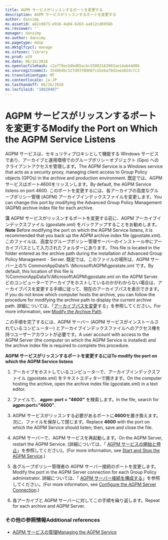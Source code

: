 ```yaml
---
title: AGPM サービスがリッスンするポートを変更する
description: AGPM サービスがリッスンするポートを変更する
author: dansimp
ms.assetid: a82c6873-e916-4a04-b263-aa612cd6956b
ms.reviewer: ''
manager: dansimp
ms.author: dansimp
ms.pagetype: mdop
ms.mktglfcycl: manage
ms.sitesec: library
ms.prod: w10
ms.date: 06/16/2016
ms.openlocfilehash: c2af79ecb9bd05acbc55083163903ae14ab44d06
ms.sourcegitcommit: 354664bc527d93f80687cd2eba70d1eea024c7c3
ms.translationtype: MT
ms.contentlocale: ja-JP
ms.lasthandoff: 06/26/2020
ms.locfileid: "10820487"
---
```

# <span data-ttu-id="24be6-103">AGPM サービスがリッスンするポートを変更する</span><span class="sxs-lookup"><span data-stu-id="24be6-103">Modify the Port on Which the AGPM Service Listens</span></span>


<span data-ttu-id="24be6-104">AGPM サービスは、セキュリティプロキシとして機能する Windows サービスであり、アーカイブと運用環境でのグループポリシーオブジェクト (Gpo) へのクライアントアクセスを管理します。</span><span class="sxs-lookup"><span data-stu-id="24be6-104">The AGPM Service is a Windows service that acts as a security proxy, managing client access to Group Policy objects (GPOs) in the archive and production environment.</span></span> <span data-ttu-id="24be6-105">既定では、AGPM サービスはポート4600をリッスンします。</span><span class="sxs-lookup"><span data-stu-id="24be6-105">By default, the AGPM Service listens on port 4600.</span></span> <span data-ttu-id="24be6-106">このポートを変更するには、各アーカイブの高度なグループポリシー管理 (AGPM) アーカイブインデックスファイルを変更します。</span><span class="sxs-lookup"><span data-stu-id="24be6-106">You can change this port by modifying the Advanced Group Policy Management (AGPM) archive index file for each archive.</span></span>

<span data-ttu-id="24be6-107">**注** AGPM サービスがリッスンするポートを変更する前に、AGPM アーカイブインデックスファイル (gpostate.xml) をバックアップすることをお勧めします。</span><span class="sxs-lookup"><span data-stu-id="24be6-107">**Note** Before modifying the port on which the AGPM Service listens, it is recommended that you back up the AGPM archive index file (gpostate.xml).</span></span> <span data-ttu-id="24be6-108">このファイルは、高度なグループポリシー管理サーバーのインストール中にアーカイブパスとして入力されたフォルダーにあります。</span><span class="sxs-lookup"><span data-stu-id="24be6-108">This file is located in the folder entered as the archive path during the installation of Advanced Group Policy Management - Server.</span></span> <span data-ttu-id="24be6-109">既定では、このファイルの場所は、AGPM サーバー上の% CommonAppData% \\Microsoft\\AGPM\\gpostate.xml です。</span><span class="sxs-lookup"><span data-stu-id="24be6-109">By default, this location of this file is %CommonAppData%\\Microsoft\\AGPM\\gpostate.xml on the AGPM Server.</span></span> <span data-ttu-id="24be6-110">どのコンピューターでアーカイブをホストしているのかがわからない場合は、アーカイブパスを変更する手順に従って、現在のアーカイブパスを表示できます。</span><span class="sxs-lookup"><span data-stu-id="24be6-110">If you do not know which computer hosts the archive, you can follow the procedure for modifying the archive path to display the current archive path.</span></span> <span data-ttu-id="24be6-111">詳細については、「[アーカイブパスを変更](modify-the-archive-path.md)する」を参照してください。</span><span class="sxs-lookup"><span data-stu-id="24be6-111">For more information, see [Modify the Archive Path](modify-the-archive-path.md).</span></span>

 

<span data-ttu-id="24be6-112">この手順を完了するには、AGPM サーバー (AGPM サービスがインストールされているコンピューター) とアーカイブインデックスファイルへのアクセス権を持つユーザーアカウントが必要です。</span><span class="sxs-lookup"><span data-stu-id="24be6-112">A user account with access to the AGPM Server (the computer on which the AGPM Service is installed) and the archive index file is required to complete this procedure.</span></span>

**<span data-ttu-id="24be6-113">AGPM サービスがリッスンするポートを変更するには</span><span class="sxs-lookup"><span data-stu-id="24be6-113">To modify the port on which the AGPM Service listens</span></span>**

1.  <span data-ttu-id="24be6-114">アーカイブをホストしているコンピューターで、アーカイブインデックスファイル (gpostate.xml) をテキストエディターで開きます。</span><span class="sxs-lookup"><span data-stu-id="24be6-114">On the computer hosting the archive, open the archive index file (gpostate.xml) in a text editor.</span></span>

2.  <span data-ttu-id="24be6-115">ファイルで、 **agpm: port = "4600"** を検索します。</span><span class="sxs-lookup"><span data-stu-id="24be6-115">In the file, search for **agpm:port="4600"**.</span></span>

3.  <span data-ttu-id="24be6-116">AGPM サービスがリッスンする必要があるポートに**4600**を置き換えます。次に、ファイルを保存して閉じます。</span><span class="sxs-lookup"><span data-stu-id="24be6-116">Replace **4600** with the port on which the AGPM Service should listen; then, save and close the file.</span></span>

4.  <span data-ttu-id="24be6-117">AGPM サーバーで、AGPM サービスを再起動します。</span><span class="sxs-lookup"><span data-stu-id="24be6-117">On the AGPM Server, restart the AGPM Service.</span></span> <span data-ttu-id="24be6-118">(詳細については、「 [AGPM サービスの開始と停止](start-and-stop-the-agpm-service.md)」を参照してください)。</span><span class="sxs-lookup"><span data-stu-id="24be6-118">(For more information, see [Start and Stop the AGPM Service](start-and-stop-the-agpm-service.md).)</span></span>

5.  <span data-ttu-id="24be6-119">各グループポリシー管理者の AGPM サーバー接続のポートを変更します。</span><span class="sxs-lookup"><span data-stu-id="24be6-119">Modify the port in the AGPM Server connection for each Group Policy administrator.</span></span> <span data-ttu-id="24be6-120">詳細については、「 [AGPM サーバー接続を構成する](configure-the-agpm-server-connection.md)」を参照してください。</span><span class="sxs-lookup"><span data-stu-id="24be6-120">(For more information, see [Configure the AGPM Server Connection](configure-the-agpm-server-connection.md).)</span></span>

6.  <span data-ttu-id="24be6-121">各アーカイブと AGPM サーバーに対してこの手順を繰り返します。</span><span class="sxs-lookup"><span data-stu-id="24be6-121">Repeat for each archive and AGPM Server.</span></span>

### <span data-ttu-id="24be6-122">その他の参照情報</span><span class="sxs-lookup"><span data-stu-id="24be6-122">Additional references</span></span>

-   [<span data-ttu-id="24be6-123">AGPM サービスの管理</span><span class="sxs-lookup"><span data-stu-id="24be6-123">Managing the AGPM Service</span></span>](managing-the-agpm-service.md)

 

 





